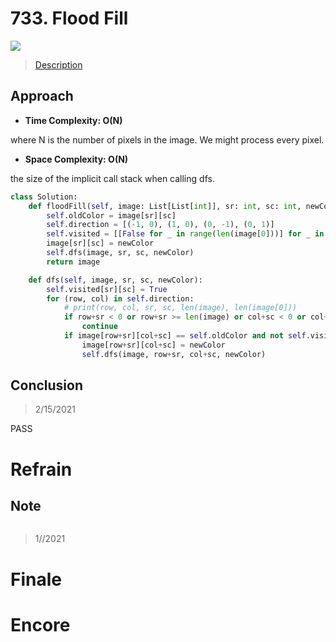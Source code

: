 # 733. Flood Fill

![](https://img.shields.io/badge/Difficulty-Easy-%235cb85c)

> [Description](https://leetcode.com/problems/flood-fill/)

## Approach

- **Time Complexity: O(N)**

where N is the number of pixels in the image. We might process every pixel.

- **Space Complexity: O(N)**

the size of the implicit call stack when calling dfs.

```python
class Solution:
    def floodFill(self, image: List[List[int]], sr: int, sc: int, newColor: int) -> List[List[int]]:
        self.oldColor = image[sr][sc]
        self.direction = [(-1, 0), (1, 0), (0, -1), (0, 1)]
        self.visited = [[False for _ in range(len(image[0]))] for _ in range(len(image))]
        image[sr][sc] = newColor
        self.dfs(image, sr, sc, newColor)
        return image

    def dfs(self, image, sr, sc, newColor):
        self.visited[sr][sc] = True
        for (row, col) in self.direction:
            # print(row, col, sr, sc, len(image), len(image[0]))
            if row+sr < 0 or row+sr >= len(image) or col+sc < 0 or col+sc >= len(image[0]):
                continue
            if image[row+sr][col+sc] == self.oldColor and not self.visited[row+sr][col+sc]:
                image[row+sr][col+sc] = newColor
                self.dfs(image, row+sr, col+sc, newColor)
```


## Conclusion

> 2/15/2021

PASS

# Refrain

## Note

```python

```

> 1//2021

# Finale

# Encore